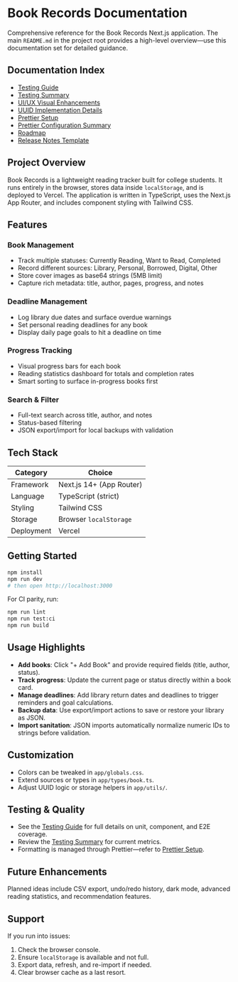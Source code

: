 # Book Records Documentation

Comprehensive reference for the Book Records Next.js application. The main `README.md` in the project root provides a high-level overview—use this documentation set for detailed guidance.

## Documentation Index

- [Testing Guide](./TESTING.md)
- [Testing Summary](./TEST-SUMMARY.md)
- [UI/UX Visual Enhancements](./UI_ENHANCEMENTS.md)
- [UUID Implementation Details](./UUID_IMPLEMENTATION.md)
- [Prettier Setup](./PRETTIER_SETUP.md)
- [Prettier Configuration Summary](./PRETTIER_SUMMARY.md)
- [Roadmap](./ROADMAP.md)
- [Release Notes Template](./RELEASE_TEMPLATE.md)

## Project Overview

Book Records is a lightweight reading tracker built for college students. It runs entirely in the browser, stores data inside `localStorage`, and is deployed to Vercel. The application is written in TypeScript, uses the Next.js App Router, and includes component styling with Tailwind CSS.

## Features

### Book Management

- Track multiple statuses: Currently Reading, Want to Read, Completed
- Record different sources: Library, Personal, Borrowed, Digital, Other
- Store cover images as base64 strings (5MB limit)
- Capture rich metadata: title, author, pages, progress, and notes

### Deadline Management

- Log library due dates and surface overdue warnings
- Set personal reading deadlines for any book
- Display daily page goals to hit a deadline on time

### Progress Tracking

- Visual progress bars for each book
- Reading statistics dashboard for totals and completion rates
- Smart sorting to surface in-progress books first

### Search & Filter

- Full-text search across title, author, and notes
- Status-based filtering
- JSON export/import for local backups with validation

## Tech Stack

| Category   | Choice                   |
| ---------- | ------------------------ |
| Framework  | Next.js 14+ (App Router) |
| Language   | TypeScript (strict)      |
| Styling    | Tailwind CSS             |
| Storage    | Browser `localStorage`   |
| Deployment | Vercel                   |

## Getting Started

```bash
npm install
npm run dev
# then open http://localhost:3000
```

For CI parity, run:

```bash
npm run lint
npm run test:ci
npm run build
```

## Usage Highlights

- **Add books**: Click "+ Add Book" and provide required fields (title, author, status).
- **Track progress**: Update the current page or status directly within a book card.
- **Manage deadlines**: Add library return dates and deadlines to trigger reminders and goal calculations.
- **Backup data**: Use export/import actions to save or restore your library as JSON.
- **Import sanitation**: JSON imports automatically normalize numeric IDs to strings before validation.

## Customization

- Colors can be tweaked in `app/globals.css`.
- Extend sources or types in `app/types/book.ts`.
- Adjust UUID logic or storage helpers in `app/utils/`.

## Testing & Quality

- See the [Testing Guide](./TESTING.md) for full details on unit, component, and E2E coverage.
- Review the [Testing Summary](./TEST-SUMMARY.md) for current metrics.
- Formatting is managed through Prettier—refer to [Prettier Setup](./PRETTIER_SETUP.md).

## Future Enhancements

Planned ideas include CSV export, undo/redo history, dark mode, advanced reading statistics, and recommendation features.

## Support

If you run into issues:

1. Check the browser console.
2. Ensure `localStorage` is available and not full.
3. Export data, refresh, and re-import if needed.
4. Clear browser cache as a last resort.
